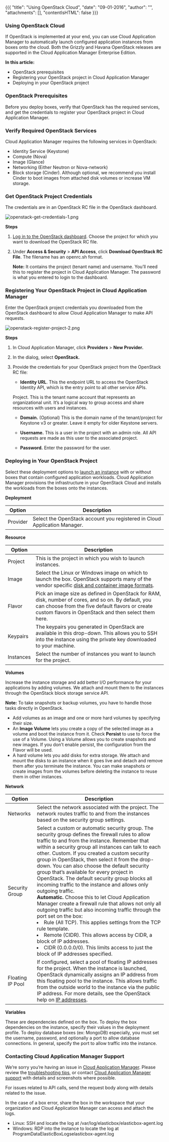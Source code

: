 {{{
"title": "Using OpenStack Cloud",
"date": "09-01-2016",
"author": "",
"attachments": [],
"contentIsHTML": false
}}}

### Using OpenStack Cloud

If OpenStack is implemented at your end, you can use Cloud Application Manager to automatically launch configured application instances from boxes onto the cloud. Both the Grizzly and Havana OpenStack releases are supported in the Cloud Application Manager Enterprise Edition.

**In this article:**
* OpenStack prerequisites
* Registering your OpenStack project in Cloud Application Manager
* Deploying in your OpenStack project

### OpenStack Prerequisites

Before you deploy boxes, verify that OpenStack has the required services, and get the credentials to register your OpenStack project in Cloud Application Manager.

### Verify Required OpenStack Services

Cloud Application Manager requires the following services in OpenStack:
* Identity Service (Keystone)
* Compute (Nova)
* Image (Glance)
* Networking (Either Neutron or Nova-network)
* Block storage (Cinder). Although optional, we recommend you install Cinder to boot images from attached disk volumes or increase VM storage.

### Get OpenStack Project Credentials

The credentials are in an OpenStack RC file in the OpenStack dashboard.

![openstack-get-credentials-1.png](../../images/cloud-application-manager/openstack-get-credentials-1.png)

**Steps**
1. [Log in to the OpenStack dashboard](http://docs.openstack.org/user-guide/index.html). Choose the project for which you want to download the OpenStack RC file.

2. Under **Access & Security** > **API Access**, click **Download OpenStack RC File**. The filename has an openrc.sh format.

   **Note:** It contains the project (tenant name) and username. You’ll need this to register the project in Cloud Application Manager. The password is what you entered to login to the dashboard.

### Registering Your OpenStack Project in Cloud Application Manager

Enter the OpenStack project credentials you downloaded from the OpenStack dashboard to allow Cloud Application Manager to make API requests.

![openstack-register-project-2.png](../../images/cloud-application-manager/openstack-register-project-2.png)

**Steps**
1. In Cloud Application Manager, click **Providers** > **New Provider.**

2. In the dialog, select **OpenStack.**

3. Provide the credentials for your OpenStack project from the OpenStack RC file:
   * **Identity URL**. This the endpoint URL to access the OpenStack Identity API, which is the entry point to all other service APIs.

   Project. This is the tenant name account that represents an organizational unit. It’s a logical way to group access and share resources with users and instances.

   * **Domain.** (Optional) This is the domain name of the tenant/project for Keystone v3 or greater. Leave it empty for older Keystone servers.

   * **Username.** This is a user in the project with an admin role. All API requests are made as this user to the associated project.

   * **Password.** Enter the password for the user.

### Deploying in Your OpenStack Project

Select these deployment options to [launch an instance](./deploying-managing-instances.md) with or without boxes that contain configured application workloads. Cloud Application Manager provisions the infrastructure in your OpenStack Cloud and installs the workloads from the boxes onto the instances.


**Deployment**

| Option | Description |
|--------|-------------|
| Provider | Select the OpenStack account you registered in Cloud Application Manager. |


**Resource**

| Option | Description |
|--------|-------------|
| Project |	This is the project in which you wish to launch instances. |
| Image | Select the Linux or Windows image on which to launch the box.  OpenStack supports many of the vendor specific [disk and container image formats](http://docs.openstack.org/developer/glance/formats.html). |
| Flavor | Pick an image size as defined in OpenStack for RAM, disk, number of cores, and so on. By default, you can choose from the five default flavors or create custom flavors in OpenStack and then select them here. |
| Keypairs | The keypairs you generated in OpenStack are available in this drop-down. This allows you to SSH into the instance using the private key downloaded to your machine. |
| Instances | Select the number of instances you want to launch for the project. |

**Volumes**

Increase the instance storage and add better I/O performance for your applications by adding volumes. We attach and mount them to the instances through the OpenStack block storage service API.

**Note:** To take snapshots or backup volumes, you have to handle those tasks directly in OpenStack.

* Add volumes as an image and one or more hard volumes by specifying their size.
* An **Image Volume** lets you create a copy of the selected image as a volume and boot the instance from it. Check **Persist** to use to force the use of a Volume. Using a Volume allows you to create snapshots and new images. If you don’t enable persist, the configuration from the Flavor will be used.
* A hard volume lets you add disks for extra storage. We attach and mount the disks to an instance when it goes live and detach and remove them after you terminate the instance. You can make snapshots or create images from the volumes before deleting the instance to reuse them in other instances.


**Network**

| Option | Description |
|--------|-------------|
| Networks | Select the network associated with the project. The network routes traffic to and from the instances based on the security group settings. |
| Security Group | Select a custom or automatic security group. The security group defines the firewall rules to allow traffic to and from the instance. Remember that within a security group all instances can talk to each other. Custom. If you created a custom security group in OpenStack, then select it from the drop-down. You can also choose the default security group that’s available for every project in OpenStack. The default security group blocks all incoming traffic to the instance and allows only outgoing traffic. <br> **Automatic.** Choose this to let Cloud Application Manager create a firewall rule that allows not only all outgoing traffic but also incoming traffic through the port set on the box:<li>Rule (All TCP). This applies settings from the TCP rule template.</li><li>Remote (CIDR). This allows access by CIDR, a block of IP addresses.</li><li>CIDR (0.0.0.0/0). This limits access to just the block of IP addresses specified.</li> |
| Floating IP Pool | If configured, select a pool of floating IP addresses for the project. When the instance is launched, OpenStack dynamically assigns an IP address from this floating pool to the instance. This allows traffic from the outside world to the instance via the public IP address. For more details, see the OpenStack help on [IP addresses](http://docs.openstack.org/admin-guide/index.html). |

**Variables**

These are dependencies defined on the box. To deploy the box dependencies on the instance, specify their values in the deployment profile. To deploy database boxes (ex: MongoDB) especially, you must set the username, password, and optionally a port to allow database connections. In general, specify the port to allow traffic into the instance.

### Contacting Cloud Application Manager Support

We’re sorry you’re having an issue in [Cloud Application Manager](https://www.ctl.io/cloud-application-manager/). Please review the [troubleshooting tips](../Troubleshooting/troubleshooting-tips.md), or contact [Cloud Application Manager support](mailto:cloudsupport@centurylink.com) with details and screenshots where possible.

For issues related to API calls, send the request body along with details related to the issue.

In the case of a box error, share the box in the workspace that your organization and Cloud Application Manager can access and attach the logs.
* Linux: SSH and locate the log at /var/log/elasticbox/elasticbox-agent.log
* Windows: RDP into the instance to locate the log at ProgramDataElasticBoxLogselasticbox-agent.log
